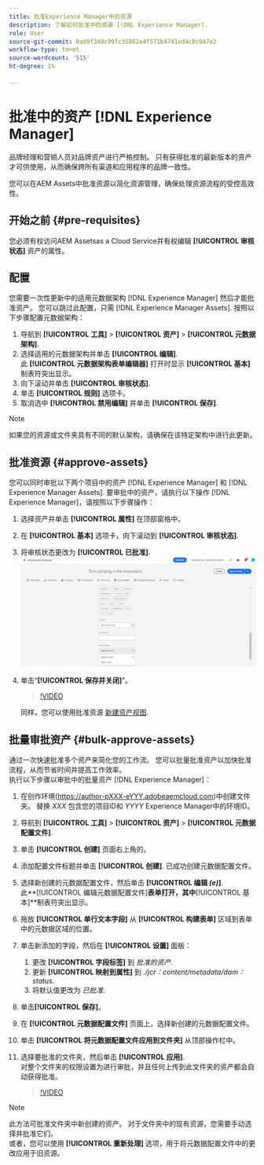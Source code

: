 ```yaml
---
title: 批准Experience Manager中的资源
description: 了解如何批准中的资源 [!DNL Experience Manager].
role: User
source-git-commit: 0ad9f349c997c35862e4f571b4741ed4c0c947e2
workflow-type: tm+mt
source-wordcount: '515'
ht-degree: 1%

---
```


# 批准中的资产 [!DNL Experience Manager]

品牌经理和营销人员对品牌资产进行严格控制。 只有获得批准的最新版本的资产才可供使用，从而确保跨所有渠道和应用程序的品牌一致性。

您可以在AEM Assets中批准资源以简化资源管理，确保处理资源流程的受控高效性。

## 开始之前 {#pre-requisites}

您必须有权访问AEM Assetsas a Cloud Service并有权编辑 **[!UICONTROL 审核状态]** 资产的属性。

## 配置

您需要一次性更新中的适用元数据架构 [!DNL Experience Manager] 然后才能批准资产。 您可以跳过此配置，只需 [!DNL Experience Manager Assets]. 按照以下步骤配置元数据架构：

1. 导航到 **[!UICONTROL 工具]** > **[!UICONTROL 资产]** > **[!UICONTROL 元数据架构]**.
1. 选择适用的元数据架构并单击 **[!UICONTROL 编辑]**. <br>此 **[!UICONTROL 元数据架构表单编辑器]** 打开时显示 **[!UICONTROL 基本]** 制表符突出显示。
1. 向下滚动并单击 **[!UICONTROL 审核状态]**.
1. 单击 **[!UICONTROL 规则]** 选项卡。
1. 取消选中 **[!UICONTROL 禁用编辑]** 并单击 **[!UICONTROL 保存]**.

>[!NOTE]
>
>如果您的资源或文件夹具有不同的默认架构，请确保在该特定架构中进行此更新。

## 批准资源 {#approve-assets}

您可以同时审批以下两个项目中的资产 [!DNL Experience Manager] 和 [!DNL Experience Manager Assets]. 要审批中的资产，请执行以下操作 [!DNL Experience Manager]，请按照以下步骤操作：

1. 选择资产并单击 **[!UICONTROL 属性]** 在顶部窗格中。
1. 在 **[!UICONTROL 基本]** 选项卡，向下滚动到 **[!UICONTROL 审核状态]**.
1. 将审核状态更改为 **[!UICONTROL 已批准]**.
   ![图像](/help/assets/assets/approve-old-ui.png)
1. 单击“**[!UICONTROL 保存并关闭]**”。

   >[!VIDEO](https://video.tv.adobe.com/v/3427430)

   同样，您可以使用批准资源 [新建资产视图](https://experienceleague.adobe.com/docs/experience-manager-assets-essentials/help/manage-organize.html?lang=en#manage-asset-status).

## 批量审批资产 {#bulk-approve-assets}

通过一次快速批准多个资产来简化您的工作流。 您可以批量批准资产以加快批准流程，从而节省时间并提高工作效率。
<br>执行以下步骤以审批中的批量资产 [!DNL Experience Manager]：

1. 在创作环境(https://author-pXXX-eYYY.adobeaemcloud.com)中创建文件夹。 替换 _XXX_ 包含您的项目ID和 _YYYY_ Experience Manager中的环境ID。
1. 导航到 **[!UICONTROL 工具]** > **[!UICONTROL 资产]** > **[!UICONTROL 元数据配置文件]**.
1. 单击 **[!UICONTROL 创建]** 页面右上角的。
1. 添加配置文件标题并单击 **[!UICONTROL 创建]**. 已成功创建元数据配置文件。
1. 选择新创建的元数据配置文件，然后单击 **[!UICONTROL 编辑 _(e)_]**. <br>此&#x200B;**[!UICONTROL 编辑元数据配置文件]**表单打开，其中&#x200B;**[!UICONTROL 基本]**制表符突出显示。
1. 拖放 **[!UICONTROL 单行文本字段]** 从 **[!UICONTROL 构建表单]** 区域到表单中的元数据区域的位置。
1. 单击新添加的字段，然后在 **[!UICONTROL 设置]** 面板：
   1. 更改 **[!UICONTROL 字段标签]** 到 _批准的资产_.
   1. 更新 **[!UICONTROL 映射到属性]** 到 _./jcr：content/metadata/dam：status_.
   1. 将默认值更改为 _已批准_.

1. 单击&#x200B;**[!UICONTROL 保存]**。
1. 在 **[!UICONTROL 元数据配置文件]** 页面上，选择新创建的元数据配置文件。
1. 单击 **[!UICONTROL 将元数据配置文件应用到文件夹]** 从顶部操作栏中。
1. 选择要批准的文件夹，然后单击 **[!UICONTROL 应用]**.
   <br> 对整个文件夹的权限设置为进行审批，并且任何上传到此文件夹的资产都会自动获得批准。

   >[!VIDEO](https://video.tv.adobe.com/v/3427431)

>[!NOTE]
> 
>此方法可批准文件夹中新创建的资产。 对于文件夹中的现有资源，您需要手动选择并批准它们。 <br> 或者，您可以使用 **[!UICONTROL 重新处理]** 选项，用于将元数据配置文件中的更改应用于旧资源。
